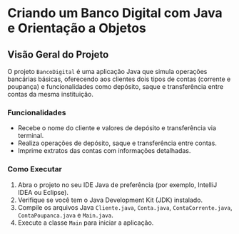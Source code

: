 # Criando um Banco Digital com Java e Orientação a Objetos

## Visão Geral do Projeto

O projeto `BancoDigital` é uma aplicação Java que simula operações bancárias básicas, oferecendo aos clientes dois tipos de contas (corrente e poupança) e funcionalidades como depósito, saque e transferência entre contas da mesma instituição.

### Funcionalidades

- Recebe o nome do cliente e valores de depósito e transferência via terminal.
- Realiza operações de depósito, saque e transferência entre contas.
- Imprime extratos das contas com informações detalhadas.

### Como Executar

1. Abra o projeto no seu IDE Java de preferência (por exemplo, IntelliJ IDEA ou Eclipse).
2. Verifique se você tem o Java Development Kit (JDK) instalado.
3. Compile os arquivos Java `Cliente.java`, `Conta.java`, `ContaCorrente.java`, `ContaPoupanca.java` e `Main.java`.
4. Execute a classe `Main` para iniciar a aplicação.